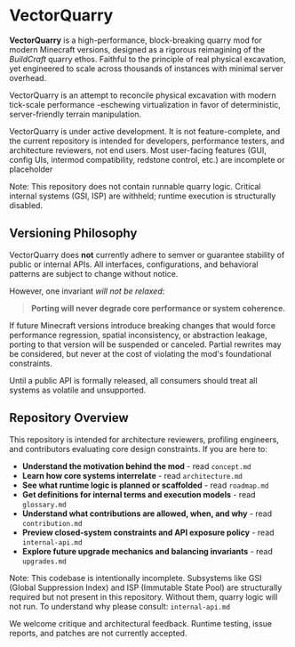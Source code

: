 # VectorQuarry

**VectorQuarry** is a high-performance, block-breaking quarry mod for modern Minecraft versions, designed as a rigorous reimagining of the *BuildCraft* quarry ethos. Faithful to the principle of real physical excavation, yet engineered to scale across thousands of instances with minimal server overhead.

VectorQuarry is an attempt to reconcile physical excavation with modern tick-scale performance -eschewing virtualization in favor of deterministic, server-friendly terrain manipulation.

VectorQuarry is under active development. It is not feature-complete, and the current repository is intended for developers, performance testers, and architecture reviewers, not end users. Most user-facing features (GUI, config UIs, intermod compatibility, redstone control, etc.) are incomplete or placeholder

Note: This repository does not contain runnable quarry logic. Critical internal systems (GSI, ISP) are withheld; runtime execution is structurally disabled.

## Versioning Philosophy

VectorQuarry does **not** currently adhere to semver or guarantee stability of public or internal APIs. All interfaces, configurations, and behavioral patterns are subject to change without notice.

However, one invariant *will not be relaxed*:

> **Porting will never degrade core performance or system coherence.**

If future Minecraft versions introduce breaking changes that would force performance regression, spatial inconsistency, or abstraction leakage, porting to that version will be suspended or canceled. Partial rewrites may be considered, but never at the cost of violating the mod's foundational constraints.

Until a public API is formally released, all consumers should treat all systems as volatile and unsupported.

## Repository Overview

This repository is intended for architecture reviewers, profiling engineers, and contributors evaluating core design constraints. If you are here to:

- **Understand the motivation behind the mod** - read `concept.md`
- **Learn how core systems interrelate** - read `architecture.md`
- **See what runtime logic is planned or scaffolded** - read `roadmap.md`
- **Get definitions for internal terms and execution models** - read `glossary.md`
- **Understand what contributions are allowed, when, and why** - read `contribution.md`
- **Preview closed-system constraints and API exposure policy** - read `internal-api.md`
- **Explore future upgrade mechanics and balancing invariants** - read `upgrades.md`

Note: This codebase is intentionally incomplete. Subsystems like GSI (Global Suppression Index) and ISP (Immutable State Pool) are structurally required but not present in this repository. Without them, quarry logic will not run. To understand why please consult: `internal-api.md`

We welcome critique and architectural feedback. Runtime testing, issue reports, and patches are not currently accepted.

